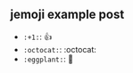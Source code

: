 ---
---

## jemoji example post

- `:+1:`: :+1:
- `:octocat:`: :octocat:
- `:eggplant:`: :eggplant:
